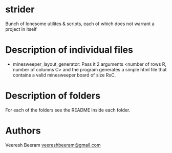 strider
=======

Bunch of lonesome utilites & scripts, each of which does not warrant a project in itself

Description of individual files
===============================
* minesweeper_layout_generator: Pass it 2 arguments <number of rows R, number of columns C> and the program generates a simple html file that contains a valid minesweeper board of size RxC.


Description of folders
======================
For each of the folders see the README inside each folder.


Authors
=======
Veeresh Beeram <veereshbeeram@gmail.com>
